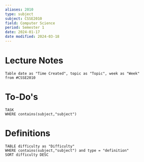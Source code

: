 ```yaml
---
aliases: 2010
type: subject
subject: CSSE2010
field: Computer Science
period: Semester 1
date: 2024-01-17
date modified: 2024-03-18
---
```


# Lecture Notes
```dataview
Table date as "Time Created", topic as "Topic", week as "Week"
from #CSSE2010 
```

# To-Do's

```dataview
TASK
WHERE contains(subject,"subject")
```

# Definitions

```dataview
TABLE difficulty as "Difficulty"
WHERE contains(subject,"subject") and type = "definition"
SORT difficulty DESC
```
